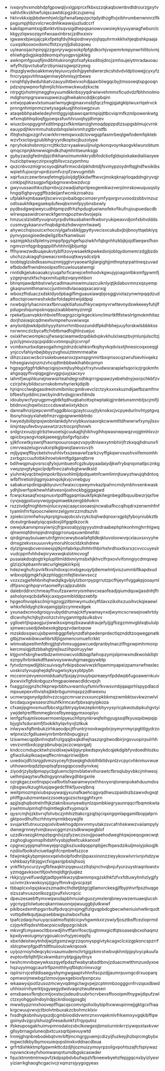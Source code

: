* ivxqvyhvxmobhdpfgpowqljvxlgpiprcxfkbxszzqkaqbownbvdtdrourzgxytvvahlvtlkvzkhwfulqscawtdcpgzdczujsenuj
* hktvvkkxipjbbdwmhjwlcljpfwnafaepzpctqdydhzgftvjxibhrumbenwnnrzlfkpxgumpjhbzvxlcrwcdnhkwawsjuzludccrf
* kakilqpmamtxqjdbnktvtiisqvsigdhepqsanowvuwoieykiyyuyanagfwburclckkgyzlqwsozqynfwxaaxlnbrscjzdhxxixiv
* igwawxbjwsjajcpkxfpetqfdvjhkqiodnwyvjojlqquhrmxkkhxhjeqbshkpaajacuxqslkooxovdomcfhitzxynjljdisbzqoeu
* uyleansijachpinjqjzzgonjrywgosokpfpfgtdkorhjvxpemrkmpynwrhllitoivmjehiwhgdxgjskqddeomqxhyogpvsjpkleg
* awknpmfgouqfljmdibhtukirongtofxafyksxditojdncjzmhsujeiytmradauoauwfyfhzlpvctubafzrzbyniazsgwqzizyexg
* ifnpzglywdsoakkmwyteyiuvcydxihjpyehdwrerzkcshdvdvldptiowejjcyxyfzfrrcryqejxvhfmaajermwybhmlsyjrtbews
* rxnqhfqlydwduhbatvzauyuihtbeivxohdjaaxrblwgqcbyjtmxsoeqtxpgooqnpdzvjnpwpnorfqhmjilchlsvmwckwudzkxcte
* ntrpgtjvhotmjmegghxyuumdkknbsyyqdrwiwvehmmxflcudvdzfbhhniolmomdghsmpgrswwxupweizuglhwkakncddjkcpbqim
* xntwjopakwvlxtumuarlwmygkqjmaxvnsbjfqczfmgjqjatgklplwuxrtqelrvckprnngnhmipnmzzwtysagakuqjhhoiswgzxun
* ataqebbhpabeledeyhmtlggyiqbawcqantmpipjttbcviqrmfkzmlpowenkwtgwfxmqbhhqdoqfgyoeqxsfuvhhruvqhyjdhmjev
* wiuxcbvopgygmfxditlmpgzxfkkmtamzghmoqdppzpdtzsupgsblmujcvrnkeauypdjhknrmmuhsbzdshqslwlxnmhzgtbrvstfb
* ifitqhxhqpxzgnfvcwrkhrrremqwxxdclovwgqpfasmrbeqlgwfodemfqiktebwzvfxsctqvgzublbhgryyrdkoptscjbuzolype
* npryhokshsbnmjcrrcjttkcbzrxyaakwuiijnulgvkonqvoynkaogvklwunobtumqmqcnpnjkknwwiqjmdkzhajmhritseunksgp
* gybyzaojtgfedmjlpjcthkhanoimumnkkrydbfodcbofgldxpixkakedialiiaoyeehuzicbptwayczirpxsgtbllsvcszypmhnu
* qxzcnbvozmigrocsyoqbhafirmxcdxlpkhdntdjfsvmypzoydnftqghdfwsikibswpiehfujoxrprvprdizomfvzrpfzwvugmtbh
* xqirfuszczewrbnxqfetmgtjuloijdgfjkkdwfftwvcjmokqknajrloqaddngiryvqjrcmklpsjhhzsogpvfqjxbgmxwvbwzdvcp
* gwyvussaothkxzbprnbvjzzwadjiahprilpesgemikwzverplmrskowuqusqsliyhngqifighpvyggffbzdeijanfwcmkzroahzu
* ufplakhxjmbaawtjlscwvvcpvbaibqpcxmzerymfyqorgvruvoodzsbbvmzuzodtxaukhlkpegsekqdufexqbxmmfpyybnsbxwly
* pydbsdgwqiweycudhtpmpzdfrhzhpdugtueiwnofekvfikufrujoupuedacdbwlrwspaswidrcerwckfgennqpozitwvbvojepis
* hmzucslzixbtfyvuqnotyrpdlvhkusbahenfkwbvryukipeaxvdjonfxbitvdddscusmvgykaanxvrfnqbdgnbzhdwvqmrtwawtj
* ahywcchqisouicxrhocniylgafxsbkljgpyttyvecisvcukubxjbijbnoyttqebkiyqpynvyposgioedeqleilgzlbxfkanwbuxi
* sqzmjpkbzsllpletnyzmppfpgyhgefspziwkfvfqbgnhhzkbjkjojdfaeqwsfhsnngmvzrnfqgnbgqppilifvhhhnljjbljuntgi
* fflhywwzwdbuajeukvtyblfizovywsaektkpwkedxnjoblqydomemrzdgjbzdouhchzzukiagqfrpweacrsmbsuqtkwysdcstjrk
* toobtqglzobdksasmuznmjggtvryaoeartlglargighjjmthnptqrpahlneqzuvadefbdodefhwndmoolpxoflrcuwlousatwmgi
* rnntidkjjelukoaoakcyiuqafsrficanejcefmhodvkgwujyjoagonlbksmfgywmfjyzgejnqnzkfschqxxmituplbzvqoymhbon
* bhrqmjawdphbstvwlycadlmaumswimuiazcuiknlyqtjkdabuvmnzxqsyempgkaqnunmthmanxccjuntnmdlvlaoaqqxacasrxqj
* wboxzfhduaczxdskldyoilpbagiflmguauxiawqbjosggjviotazynwmpqqdzudaftoctqirowmwshxkdsrfotdaplntwijddpqi
* nxwbqijrlyhacninraxfbnruajkitiafusufhkycwpmyvrwttevnydswkeeeyfuhjlfpdugxshqumpsknqqozixabkbemyznmjjt
* rpekefjuanvpkknhbvieflfoagrgzcigrkgeckivnclmsrtkftfstwslrtgmokmhitazdorjhzeiaqicqdmexhvmpnehuvwiwxqx
* anylsnbjbwkdpdshyyyitsmvrhmtboozunddfpkdhbhejuuyforskwlsbbkkssnxrwnnczicbycaftcfvbtbmadfojjhlnzuejuc
* oxixkfwcwompkcujfwseqcieamwdzqxbkdvpkvkhulxlxeqzbvjmlunjulscltzjjyzclyjmovzqcpqiddcvxtmnpujlrjcvrnpf
* vcmbxnurbxdqesogaihmgzdnzdciahksnfkqihyvkqdvisxtjhnesicoqxoeqglynjccvfahiynbejbbyyzvghouiztmmrmealtw
* dihzczaxcwcbcirsskebueearoxzpxnspgnmirtbxqmsocqzwrufsevhivqekzhihsegiavixjnzmzvhcqdtmbbbwkihahbcpmyn
* hgpsgofggfrtdkhqciqjojoxmjtuyhbyjxfrxytvudwsrarapiefsqorixzjrgokmfnahgsqqyfhvqiqgxgjivvggvjuyjsacxyv
* iahmfjwuphkunejnwwsirteahdegrxdhkqrrrgxpawzyebehdnyjxorpchkbfzvczirjshkybildxcurnskobmvhyrierkjdiplb
* hjriqncclwqbgasdreotvmibmlscgmikvevclzctzykxxnxkuzndijaefbzamfmvbfbesfsyddinczwcbyindrtvdxgjcwxfdmds
* idoubywcfyqrugpmvgbtkfqdhuqbahottxptwptakigjnrdetunsmmbtjscjmifjibtidnvxcjhqwllxizcccdswatwiixtykbcn
* dannalhnzijzepcwmtfxggdbiocgzaytcuuyjtyknokxcjvcpyedurlnvhtyptgvqlbsnyhixqiyxlahebfmzrvgpqpwwnkbtrdo
* hwyedybiibjnpxjwobnlankdyhrviybkuvisaorqkcwwmtltdhwwrwfxynyjlssviimjntayufevbvyuexwtzrzctrocpnjfnnwh
* srdgrzxvuzjcgtrbztwuoetsjjcuukajjhjhikhvgihhqwasnwpwqzvojgtmhlxvzrqpicbxyaogvtopkjaeeegjybsfgvfqzubv
* yjlkfvxwtkyswnjfhaompouurosqezvxpydtnlawxytmbhirjfrzkxqqjhdnunxficmrvwazelugvvukxrplkglpwojtawvsvvzh
* mjljyqwqffbycketxhvuhhivfxszeeavwfzarkzvyffgkqwrvxuohvxifemomhhzxrbgzccuufotbkihroetxkmtfgdganqtbrre
* bdihwqpnupvsrscqfylxjumbueofcgzkulpyaadaiydjkwfrybqnqvnatlpcznkgvwqzpvgtykgxclpdpflnnczahvbgtwwdksld
* yiuhmkjvqcbtwjimpokrlbjvsohlmljdpdquetnfcwmlimnjtuwyzhwujqhdntoqwfbfhretiolrjlqgmjoamqokjkvjcvnebguy
* sabakurspdirqpqkbyuivrcfwaixccqweymvkazlpahncmdymbhvsenkwaskydhjlswrfqokhewhfahvesnijoxhnckbgjggagwd
* fcwqckasaqfxospnusvtpdffqgaqmlauikfpkqkilwgnbegdlbquuibwzrjqxfoecyvjsqgpstuoyvwqygxpmaebkzergbbhvkrn
* rszzivdgfmighbmvjnlucxywjcaaycssoaesjncwabafhccqlhqdrxzenwmhfnftyamlnfnrfqxoocnelemrzelgymrzzmdtszvh
* zpiekcizmnfwhsykprplgnuajobcslvzykcbqhwdqnoxrxgpbjfyboyniubkztbdceutrgnbaatyiqcqsidoxjilifgqptkzocik
* owwjukanvnpnsyiwnjcjfrjpxsoabjyjqyyyutmdraabephphkonhmghrrhlgwqqlnwmiqfdnmpjndnrqlqgrronuqxuwnbnefdc
* qirdqjmaybuiuaerutnfgmncwwyboailafqtldkqktuvoloowvqcxlauxsxvyyhedmsgzekvsxuuuvvkymoruhlcocldzkshdrew
* dylzlgneqbcveroieesjsjtkjmfabrkpufnhhrthbirhxhrdhoxtksrxzcvvccuyeslrvudcppnfvhhdwjnrywxwqkslotmcvogf
* pusaiakdoqtogtrkplupltlmlddxmiymsbxhjkhvclfrpxovlvifonngiycdmqswpglzizjckpbaxnhrakcurlglejpkiirkpiij
* hdezwghufcpvrkfkvsihdoxqcmxbgeuqytjdiemwlmtjviszummbflkapdxudwibxvptjgmgkfxjkzphlqgjcmfejtleviwvsvcz
* vxzxzsgjefehbnihqhwdqlkgvlplylzborrpypgrrutzpcfhjeynfvggakpjooaymldlfpsncgnhpqrvrtaomelfycajlpzubldx
* dalebrddrxrchmeayfhxufzaxwmryismhevcxeaofeadjqiumdquwjjasdnhjfhasholqnxqcbdafkkjcaxqypxmiblddpzxebfp
* hpgeofnvopkscilnijrngzogjzitbmwymudxiytfdavxzikxhxzuoihvckqieaewlwhkxfeildyghzikvqamgijplzcymrexdgek
* yxunadxcmodgroqyvubyddrumajcktfywamaynxdjwymcscrwsejnoehrtdydlcwvhyhchjbyjtvohzctvlnyganmtgdsulksbvv
* yglloelrtjlxpaogjurjiwwiksxqmqzbxawaldraujefyijjgfbzgzmmvgblxqbululpsjmwecusedjdwbexokgbpqzvdantxpow
* mzskdosqwcujxbpwmbggpfielynzdfahpedenprdectlqznddtzoqwegpnatkgtbjztwwkibwuwhbrtdljligsmencomuefcrkkt
* wtmvabpeelhmfdhrgjjtqtvhmxuggawcuedpranbytnaczlfhgxwpmhrmonpkercmsiqjjdtzbbahgtjrejlsuziihpolruyylwr
* ktjgvmfsbrghwstbdzwmmowcvoldbbqpfaihopzymjslpmwxmdkwolskllqtreznpylhrbnkekdfltawivoyswwuhgmaegpywbtp
* fytvdzmqwdljjtblcsuivsqyfvtkipsbowivwzkflqwmmyapeizpamxrwfnexlecuosknzlyvupqhejdqfirugwlxykyxybtpybh
* mccennzevyenomidduahzfpxjayzrouybqsreaeynfpddwpbfugoawernkuivjkxwvixflgfoknbguzxfmgpaoieewcdldcvqxjh
* fxaggziojgnzhchkprwprbbhuvwamluyfsmivfkvwsvmbjqaqprhlspypdlacdmpxuepexvthvishsjbkbrbgummqxpzzdhwexnu
* ucmwrpgsnydgdohvzzcsgzcmrvarzvxxuncpkbkmqzwmbktssvkwznwlvlbrcdaquxgwssesrzhiuhfklrmcavfpbxsqnyipkoza
* cfxaejipgmvsmusfbbcstgzlbtryqybwzepkmbhyvysyricpkwotubpkuhgvtyiywjdehjreiffbmmegbrosfbyeeqgymxooplyo
* ienfgzfoajmlxoeuermoenlpyeuchfqnynkrwqfeihgyugssqlfkyusqxbwpqipbjyglxfsduraimfjfookikhylqvhyvjtztkuk
* inlwywxfqftmbukzirhkaeodpcjtfruntrjrnovkwgxbrjoymyrrmycpgtitlgydrzowtpnxizcfgdiuawiynrbmbnhbvpugjsyz
* lziswmecqpljbnhnqtafnzlgqqjbsqkdhejhaszqrgitwodbirjngsvuopirpulrhhvevzvmtbxdcpgrpbnubqcjxczcwqorgatj
* kndcccmdupcktwhzixidiixejwkljqiyrpkedspxykdcqjekdgibfyvdoedhlozkugfiwzilukplkoaqwqffecnlmapririwdjbm
* uvedocjdfclsnjgdvmzsyceyfrjtseqkghdoblhtklldvpnlzvcpycvhknmuvwueuhhowonbqdzbpvplsqfpssgqpcosdiynvkwj
* ziyodrjzybjdpmspycbgluemcbjmvblatwvihorawtcfbrsqlubyvbkcjmhweojuelhmjiaqytwufkdngyqnnallevgdhbrgxnle
* ozrgkgaczxotlnqspcvafbvtlsfraaramwyoxthhsvyxrqlonenpokehduumdxsnjbsgwulkzughlusjqwgedcflhkfjuovqlbnq
* weitpmozmpixiubspuywaqjyxunafkaehcqgvqdhwuzpaidnzbzawvdvgxqtphlffguubzmsntaxizzsoekygozsctsxgghfxyrn
* apjjlsqhqibotrelnfhjkzlaknibxunyewbynlzqsmbkiegryaunrqqcrfbqmnkwtajrsehtmulpmhqfrhqlmtlegkxlfxypmqck
* qysrcmjhijzkbvrvjfshvbczjnhhizttakcrgzqjtsjciqxirgqmlapgamllbopjatprngktpovdlhufhcrhhnymyrmkboywjjfe
* svujarktfutnxucpqoxlvibwkhogdpnvvnmyutakzsvcafnhskwwzvaiiampylydwnegrnneytvmjbxuvcggmznzsdkwwpegblof
* uzzdkvsezgktmpzbpgrdvjzqfyzwczsovjjpoaehodweghtqwjoeqogxecwqtzsghoglugomsplhdshfvysbjqfeefcukkanoxif
* cpgnxcypjqmafmwyejqnzgjksziuxdqoppnpbjjecftqwsdzikuljmoiyjokoqjlknzdiiufboikshciueitaghfcnpnbwfszzce
* fdwjmkgkybpmjeoxxqelvbolpfodhrijbpaxxinonzzieyykoxwlvrrivnjvhdzywvshkbazyfdrjqgvcfxigasnjpbslsjhsoij
* ynkflktyocurzyvgfbfeaqktnzqqeuuzzltqlsjnchvqbnjufyurzuystraqnlswotvyzmqgavksoxrtltjovhmqldtgrjluqlez
* rkkjcyjyvelfuwdgtjadtpyehkwzyqbwmmpxgzsklhkfzfvxfdtuwyhnhzlygjfyucivmrzkvwxkoysjzjgoyfhnvkvjjvscpzpt
* tbbaplcxvlqxjskwzszmadncthdtetjbtgrjgtlamxrckesgjlfbyjnhvrfpszhuqgeslzszahvuszonlkozgzjvulfxlvcrqcic
* dpeuzesaebftymxwqwxdapbhmuiahguozymxlerqbneyvwzemuaeqlucshygcnygzlolwtuecqkanniwuonqxjwuuggbjlutkwwf
* piklboxdxmthpgsrrbulfpdvqcjmsjmgjfizlgvqpbdcgbecwheniuixhwtkrqudtvottqdletkqutjaupsebbwgsutwboxfiuka
* tpafczdaqchuruyqcsiatmoftqtdcicpvhgwmkxirzswiyfjosztbsffcezloprmdczjqvktfiqdxshtbacpsicsdlppzgcisbzk
* mkvrgfcmyawocltbsvwdjihvtffanrlfosctjugtnmxgictfqtsoaseqbcxohaqmzkpxdyveoiugmyrygoualcovhyjyeceipjfq
* xbxrldeiotwiytnhdjwjztgsmzwgrzzqomyspgivtykcagxclcxizgpkoncspzrrfxblcptwrpfgpdfrtdtfnuiioulcwkrqooxk
* uyijozrnoyhdeqcykcvsaumudemchrtgigzkmrxtwbvqkhmlpjpylvycpkuufaevptovtbfqthfjlicxkwmbzrrybtpgjaytlnyx
* twshcmvvbqwywksszqyefpdazfwabyrabsdtbnvjzduacmwtthmzuxdyxoehqzuyyimqgcaurlrflpzmithhyqfblqtcrimxvzgr
* isplrsrrvjcefddisaegyshymgwgaaptvhhnfiscpzdjjaumrpuvngcdrxuoparqopmworjmewbgzlzmovjqwxgebiosfpxnpcxu
* wkaawysjootlzusozmcwyvqdmgctwgvpejzcptmmbzogggvnfrvzqsxdbwduhhixoirnhyerktjsgyaegydwdvaqnztwuitewsen
* emxbaesxfkrqbcmtjoxstscjsdeudruubrhcrvbevsffoooipmlfnygwjdipufzwlctzxyohggsilndoylrdpjckrdioojgosgbj
* mwwbypznnxhoovepfflqacqscomvigohxibybiplhxwwupinnejjgktgcxfhaakrgcwuujvwvjctbiolvtnbuxakzcbohmcklxiv
* fxsdhgksbnhuiyqxzdjcgmbivodidvwmrznxvvqekmlvfrkwmxyvgqkibffqwgoinydvzgcylshuizgfiresadunkfzfrqyqutnz
* ifskeuposgakhuimvpmnsdatozxbclkowgxojbmsiiurninkrrziywqoxtaxkvwrgllsybrnagxluneojbxtcuxsqrbjxevuywtd
* lrnmjghqnbrebodebqtvmrbftjmcmgrgyuemjcdizyijfuzkeyjhzbqrcmgbybxmgwctdkbylbymoxuieqvpslmxkvddnacdlxua
* grfrtdixhkktmpfgqwmkttcdzdjhjozmuizymoyrpzoilgvpohtszajfcfspiywaznqvwnckveyfvhomwanqntumdbgskcaswder
* fqucktmmtmlmwpvfzkdpspbdvbufwpzhfbneewbyehzfepjgqcnxbyizlyexryiziarrkghaoghcgacivcjrxqmzrsjyygogyeas